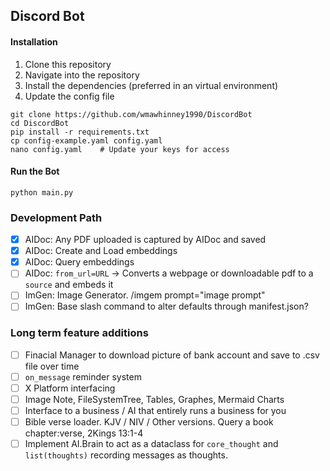 ## Discord Bot
#### Installation

1. Clone this repository
2. Navigate into the repository
3. Install the dependencies (preferred in an virtual environment)
4. Update the config file

```shell
git clone https://github.com/wmawhinney1990/DiscordBot
cd DiscordBot
pip install -r requirements.txt
cp config-example.yaml config.yaml
nano config.yaml    # Update your keys for access
```
#### Run the Bot

`python main.py`

### Development Path

- [x] AIDoc: Any PDF uploaded is captured by AIDoc and saved
- [x] AIDoc: Create and Load embeddings
- [x] AIDoc: Query embeddings
- [ ] AIDoc: `from_url=URL` -> Converts a webpage or downloadable pdf to a `source` and embeds it
- [ ] ImGen: Image Generator. /imgem prompt="image prompt"
- [ ] ImGen: Base slash command to alter defaults through manifest.json?

### Long term feature additions
- [ ] Finacial Manager to download picture of bank account and save to .csv file over time
- [ ] `on_message` reminder system
- [ ] X Platform interfacing
- [ ] Image Note, FileSystemTree, Tables, Graphes, Mermaid Charts
- [ ] Interface to a business / AI that entirely runs a business for you
- [ ] Bible verse loader. KJV / NIV / Other versions. Query a book chapter:verse, 2Kings 13:1-4
- [ ] Implement AI.Brain to act as a dataclass for `core_thought` and `list(thoughts)` recording messages as thoughts.